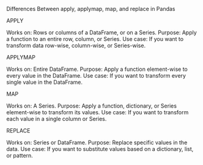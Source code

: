 Differences Between apply, applymap, map, and replace in Pandas

APPLY

Works on: Rows or columns of a DataFrame, or on a Series.
Purpose: Apply a function to an entire row, column, or Series.
Use case: If you want to transform data row-wise, column-wise, or Series-wise.

APPLYMAP

Works on: Entire DataFrame.
Purpose: Apply a function element-wise to every value in the DataFrame.
Use case: If you want to transform every single value in the DataFrame.

MAP

Works on: A Series.
Purpose: Apply a function, dictionary, or Series element-wise to transform its values.
Use case: If you want to transform each value in a single column or Series.

REPLACE

Works on: Series or DataFrame.
Purpose: Replace specific values in the data.
Use case: If you want to substitute values based on a dictionary, list, or pattern.
